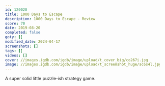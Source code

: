 ```yaml
---
id: 120028
title: 1000 Days to Escape
description: 1000 Days to Escape - Review
score: 70
date: 2019-08-20
completed: false
goty: []
modified_date: 2024-04-17
screenshots: []
tags: []
videos: []
cover: //images.igdb.com/igdb/image/upload/t_cover_big/co267i.jpg
image: //images.igdb.com/igdb/image/upload/t_screenshot_huge/sc6s4l.jpg
---
```

A super solid little puzzle-ish strategy game.